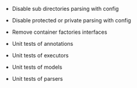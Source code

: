 * Disable sub directories parsing with config
* Disable protected or private parsing with config
* Remove container factories interfaces

* Unit tests of annotations
* Unit tests of executors
* Unit tests of models
* Unit tests of parsers
